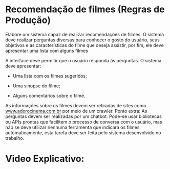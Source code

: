 # Recomendação de filmes (Regras de Produção)

Elabore um sistema capaz de realizar recomendações de filmes. O sistema deve realizar perguntas
diversas para conhecer o gosto do usuário, seus objetivos e as características do filme que deseja assistir,
por fim, ele deve apresentar uma lista com alguns filmes

A interface deve permitir que o usuário responda às perguntas.
O sistema deve apresentar:

* Uma lista com os filmes sugeridos;

* Uma sinopse do filme;

* Alguns comentários sobre o filme.

As informações sobre os filmes devem ser retiradas de sites como www.adorocinema.com.br
por meio de um crawler.
Ponto extra: As perguntas devem ser realizadas por um chatbot. Pode-se usar bibliotecas ou APIs prontas
que facilitem o processo de conversa com o usuário, mas não se deve utilizar nenhuma ferramenta que
indicará os filmes automaticamente, esta tarefa deve ser feita pelo sistema desenvolvido no trabalho. 

# Video Explicativo:
